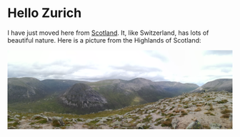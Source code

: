 # Hello Zurich

I have just moved here from [Scotland](https://en.wikipedia.org/wiki/Scotland). It, like Switzerland, has lots of beautiful nature. Here is a picture from the Highlands of Scotland:

![Highlands](Highlands.jpg)
